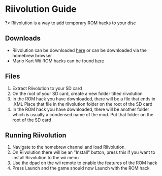 # Riivolution Guide

?> Riivolution is a way to add temporary ROM hacks to your disc

## Downloads
- Riivolution can be downloaded [here](https://hbb1.oscwii.org/hbb/riivolution/riivolution.zip) or can be downloaded via the homebrew browser
- Mario Kart Wii ROM hacks can be found [here](https://wiki.tockdom.com/wiki/Main_Page)

## Files
1. Extract Riivolution to your SD card
2. On the root of your SD card, create a new folder titled riivolution
3. In the ROM hack you have downloaded, there will be a file that ends in .XML Place that file in the riivolution folder on the root of the SD card
4. In the ROM hack you have downloaded, there will be another folder which is usually a condensed name of the mod. Put that folder on the root of the SD card

## Running Riivolution
1. Navigate to the homebrew channel and load Riivolution.
2. On Riivolution there will be an "Install" button, press this if you want to install Riivolution to the wii menu
3. Use the dpad on the wii remote to enable the features of the ROM hack
4. Press Launch and the game should now Launch with the ROM hack




